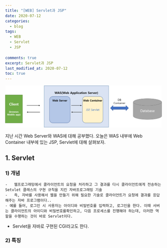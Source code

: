 ```yaml
---
title: "[WEB] Servlet과 JSP"
date: 2020-07-12
categories:
  - blog
tags:
  - WEB
  - Servlet
  - JSP
  
comments: true
excerpt: Servlet과 JSP
last_modified_at: 2020-07-12
toc: true
---
```


![WAS](/assets/images/linux/was02.png) <br/>

지난 시간 Web Server와 WAS에 대해 공부했다. 오늘은 WAS 내부에 Web Container 내부에 있는 JSP, Servlet에 대해 살펴보자. 


## 1. Servlet

### 1) 개념  
	-	웹프로그래밍에서 클라이언트의 요청을 처리하고 그 결과를 다시 클라이언트에게 전송하는 Setvlet 클래스의 구현 규칙을 지킨 자바프로그래밍 기술
	-	즉, 자바를 사용해서 웹을 만들기 위해 필요한 기술로 클라이언트가 요청에 결과를 응답해주는 자바 프로그램이다..
	- 예를 들어, 로그인 시 사용자는 아이디와 비밀번호를 입력하고, 로그인을 한다. 이때 서버는 클라이언트의 아이디와 비밀번호를확인하고, 다음 프로세스를 진행해야 하는데, 이러한 역할을 수행하는 것이 바로 Servlet이다.
  - Servlet을 자바로 구현된 CGI라고도 한다.

### 2) 특징
  



